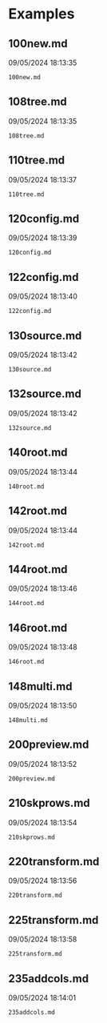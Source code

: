 # Examples

## 100new.md
09/05/2024 18:13:35

```{.include }
100new.md
```

## 108tree.md
09/05/2024 18:13:35

```{.include }
108tree.md
```

## 110tree.md
09/05/2024 18:13:37

```{.include }
110tree.md
```

## 120config.md
09/05/2024 18:13:39

```{.include }
120config.md
```

## 122config.md
09/05/2024 18:13:40

```{.include }
122config.md
```

## 130source.md
09/05/2024 18:13:42

```{.include }
130source.md
```

## 132source.md
09/05/2024 18:13:42

```{.include }
132source.md
```

## 140root.md
09/05/2024 18:13:44

```{.include }
140root.md
```

## 142root.md
09/05/2024 18:13:44

```{.include }
142root.md
```

## 144root.md
09/05/2024 18:13:46

```{.include }
144root.md
```

## 146root.md
09/05/2024 18:13:48

```{.include }
146root.md
```

## 148multi.md
09/05/2024 18:13:50

```{.include }
148multi.md
```

## 200preview.md
09/05/2024 18:13:52

```{.include }
200preview.md
```

## 210skprows.md
09/05/2024 18:13:54

```{.include }
210skprows.md
```

## 220transform.md
09/05/2024 18:13:56

```{.include }
220transform.md
```

## 225transform.md
09/05/2024 18:13:58

```{.include }
225transform.md
```

## 235addcols.md
09/05/2024 18:14:01

```{.include }
235addcols.md
```

